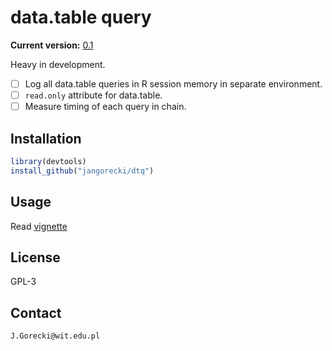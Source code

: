 # data.table query

**Current version:** [0.1](NEWS.md)  

Heavy in development.

- [ ] Log all data.table queries in R session memory in separate environment.  
- [ ] `read.only` attribute for data.table.  
- [ ] Measure timing of each query in chain.  

## Installation

```r
library(devtools)
install_github("jangorecki/dtq")
```

## Usage

Read [vignette]()  

## License

GPL-3  

## Contact

`J.Gorecki@wit.edu.pl`
